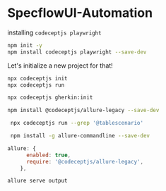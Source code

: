 # SpecflowUI-Automation

installing `codeceptjs playwright` 
```sh
npm init -y
npm install codeceptjs playwright --save-dev
```


Let's initialize a new project for that!

```sh
npx codeceptjs init
npx codeceptjs run
```


```sh
npx codeceptjs gherkin:init
```

```sh 
npm install @codeceptjs/allure-legacy --save-dev

```
```sh 
 npx codeceptjs run --grep '@tablescenario'
```

```sh 
 npm install -g allure-commandline --save-dev
```
```js
allure: {
      enabled: true,
      require: '@codeceptjs/allure-legacy',
    },

```
`allure serve output`